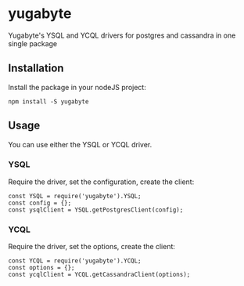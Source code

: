 # yugabyte

Yugabyte's YSQL and YCQL drivers for postgres and cassandra in one single package

## Installation

Install the package in your nodeJS project:

```
npm install -S yugabyte
```

## Usage

You can use either the YSQL or YCQL driver.

### YSQL

Require the driver, set the configuration, create the client: 

```
const YSQL = require('yugabyte').YSQL;
const config = {};
const ysqlClient = YSQL.getPostgresClient(config);
```

### YCQL

Require the driver, set the options, create the client: 

```
const YCQL = require('yugabyte').YCQL;
const options = {};
const ycqlClient = YCQL.getCassandraClient(options);
```

